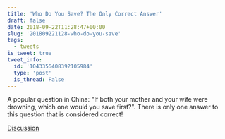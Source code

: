 ```yaml
---
title: 'Who Do You Save? The Only Correct Answer'
draft: false
date: 2018-09-22T11:28:47+00:00
slug: '201809221128-who-do-you-save'
tags:
  - tweets
is_tweet: true
tweet_info:
  id: '1043356408392105984'
  type: 'post'
  is_thread: False
---
```




A popular question in China: "If both your mother and your wife were drowning, which one would you save first?". There is only one answer to this question that is considered correct!

[Discussion](https://x.com/sytelus/status/1043356408392105984)
